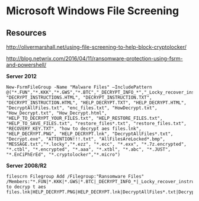 # Microsoft Windows File Screening

## Resources
http://olivermarshall.net/using-file-screening-to-help-block-cryptolocker/

http://blog.netwrix.com/2016/04/11/ransomware-protection-using-fsrm-and-powershell/


**Server 2012**

    New-FsrmFileGroup -Name "Malware Files" –IncludePattern @("*.FUN","*.KKK","*.GWS","*.BTC","_DECRYPT_INFO_*","_Locky_recover_instructions.txt","DECRYPT_INSTRUCTIONS.TXT", "DECRYPT_INSTRUCTIONS.HTML", "DECRYPT_INSTRUCTION.TXT", "DECRYPT_INSTRUCTION.HTML", "HELP_DECRYPT.TXT", "HELP_DECRYPT.HTML", "DecryptAllFiles.txt", "enc_files.txt", "HowDecrypt.txt", "How_Decrypt.txt", "How_Decrypt.html", "HELP_TO_DECRYPT_YOUR_FILES.txt", "HELP_RESTORE_FILES.txt", "HELP_TO_SAVE_FILES.txt", "restore_files*.txt", "restore_files.txt", "RECOVERY_KEY.TXT", "how to decrypt aes files.lnk", "HELP_DECRYPT.PNG", "HELP_DECRYPT.lnk", "DecryptAllFiles*.txt", "Decrypt.exe", "ATTENTION!!!.txt", "AllFilesAreLocked*.bmp", "MESSAGE.txt","*.locky","*.ezz", "*.ecc", "*.exx", "*.7z.encrypted", "*.ctbl", "*.encrypted", "*.aaa", "*.xtbl", "*.abc", "*.JUST", "*.EnCiPhErEd", "*.cryptolocker","*.micro")

**Server 2008/R2**

    filescrn Filegroup Add /Filegroup:"Ransomware Files" /Members:"*.FUN|*.KKK|*.GWS|*.BTC|_DECRYPT_INFO_*|_Locky_recover_instructions.txt|DECRYPT_INSTRUCTIONS.TXT|DECRYPT_INSTRUCTIONS.HTML|DECRYPT_INSTRUCTION.TXT|DECRYPT_INSTRUCTION.HTML|HELP_DECRYPT.TXT|HELP_DECRYPT.HTML|DecryptAllFiles.txt|enc_files.txt|HowDecrypt.txt|How_Decrypt.txt|How_Decrypt.html|HELP_TO_DECRYPT_YOUR_FILES.txt|HELP_RESTORE_FILES.txt|HELP_TO_SAVE_FILES.txt|restore_files*.txt|restore_files.txt|RECOVERY_KEY.TXT|how to decryp t aes files.lnk|HELP_DECRYPT.PNG|HELP_DECRYPT.lnk|DecryptAllFiles*.txt|Decrypt.exe|ATTENTION!!!.txt|AllFilesAreLocked*.bmp|MESSAGE.txt|*.locky|*.ezz|*.ecc|*.exx|*.7z.encrypted|*.ctbl|*.encrypted|*.aaa|*.xtbl|*.abc|*.JUST|*.EnCiPhErEd|*.cryptolocker|*.micro"
